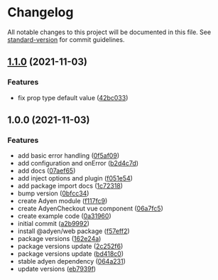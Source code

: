 # Changelog

All notable changes to this project will be documented in this file. See [standard-version](https://github.com/conventional-changelog/standard-version) for commit guidelines.

## [1.1.0](https://github.com/baroshem/nuxt-adyen-module/compare/v1.0.0...v1.1.0) (2021-11-03)


### Features

* fix prop type default value ([42bc033](https://github.com/baroshem/nuxt-adyen-module/commit/42bc033ddf684ba64ad51e6a5f799203c018fb9b))

## 1.0.0 (2021-11-03)


### Features

* add basic error handling ([0f5af09](https://github.com/baroshem/nuxt-adyen-module/commit/0f5af09487375ffab361dfbcd9ca2bc630d87902))
* add configuration and onError ([b2d4c7d](https://github.com/baroshem/nuxt-adyen-module/commit/b2d4c7d535f525c6a227e77a76d73ff1b2adbb64))
* add docs ([07aef65](https://github.com/baroshem/nuxt-adyen-module/commit/07aef6555347e632d7e213e03a7e3fe4fdb906a3))
* add inject options and plugin ([f051e54](https://github.com/baroshem/nuxt-adyen-module/commit/f051e54a36ab314d9a83f63ecbf2023ad60783fa))
* add package import docs ([1c72318](https://github.com/baroshem/nuxt-adyen-module/commit/1c72318858508e4fec84f7e75be996e2b16396aa))
* bump version ([0bfcc34](https://github.com/baroshem/nuxt-adyen-module/commit/0bfcc3437136d65efbd8a52f31f0ae79e9040145))
* create Adyen module ([f117fc9](https://github.com/baroshem/nuxt-adyen-module/commit/f117fc9fecbdd7619b5daa89ec22ac71b70d14ab))
* create AdyenCheckout vue component ([06a7fc5](https://github.com/baroshem/nuxt-adyen-module/commit/06a7fc5cee4ba989bb6f5cbf018ecd5eace809e2))
* create example code ([0a31960](https://github.com/baroshem/nuxt-adyen-module/commit/0a3196060eab41aee066257cb7714bbd9dc42254))
* initial commit ([a2b9992](https://github.com/baroshem/nuxt-adyen-module/commit/a2b9992e57aebf69107f6c603aa7b891c524600b))
* install @adyen/web package ([f57eff2](https://github.com/baroshem/nuxt-adyen-module/commit/f57eff2be9e9c43a6e639ae53213629ce894512d))
* package versions ([162e24a](https://github.com/baroshem/nuxt-adyen-module/commit/162e24ace3200234b9a886f19f1905a8836c74ef))
* package versions update ([2c252f6](https://github.com/baroshem/nuxt-adyen-module/commit/2c252f6edaa88f72dc32684b0e66a769d91f1cc9))
* package versions update ([bd418c0](https://github.com/baroshem/nuxt-adyen-module/commit/bd418c0da07e35106df9969158b4e972ccc86be8))
* stable adyen dependency ([064a231](https://github.com/baroshem/nuxt-adyen-module/commit/064a2313c99adcca05dac3ef366d101b42fa0a7e))
* update versions ([eb7939f](https://github.com/baroshem/nuxt-adyen-module/commit/eb7939f3bc9639c88f70e42e588e48582784502d))
